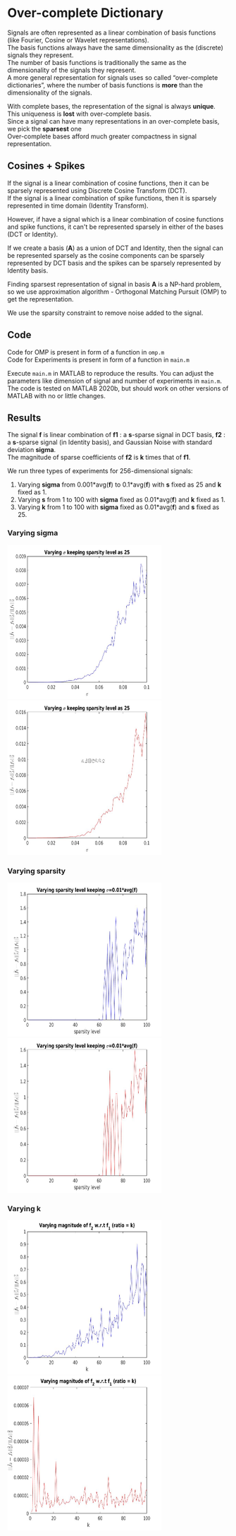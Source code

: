 # Over-complete Dictionary

Signals are often represented as a linear combination of basis functions (like Fourier, Cosine or Wavelet representations).  
The basis functions always have the same dimensionality as the (discrete) signals they represent.  
The number of basis functions is traditionally the same as the dimensionality of the signals they represent.  
A more general representation for signals uses so called “over-complete dictionaries”, where the number of basis functions is **more** than the dimensionality of the signals.

With complete bases, the representation of the signal is always **unique**.  
This uniqueness is **lost** with over-complete basis.  
Since a signal can have many representations in an over-complete basis, we pick the **sparsest** one  
Over-complete bases afford much greater compactness in signal representation.

## Cosines + Spikes

If the signal is a linear combination of cosine functions, then it can be sparsely represented using Discrete Cosine Transform (DCT).  
If the signal is a linear combination of spike functions, then it is sparsely represented in time domain (Identity Transform).

However, if have a signal which is a linear combination of cosine functions and spike functions, it can't be represented sparsely in either of the bases (DCT or Identity).

If we create a basis (**A**) as a union of DCT and Identity, then the signal can be represented sparsely as the cosine components can be sparsely represented by DCT basis and the spikes can be sparsely represented by Identity basis.

Finding sparsest representation of signal in basis **A** is a NP-hard problem, so we use approximation algorithm - Orthogonal Matching Pursuit (OMP) to get the representation.

We use the sparsity constraint to remove noise added to the signal.

## Code

Code for OMP is present in form of a function in `omp.m`  
Code for Experiments is present in form of a function in `main.m`

Execute `main.m` in MATLAB to reproduce the results. You can adjust the parameters like dimension of signal and number of experiments in `main.m`.  
The code is tested on MATLAB 2020b, but should work on other versions of MATLAB with no or little changes.

## Results

The signal **f** is linear combination of **f1** : a **s**-sparse signal in DCT basis, **f2** : a **s**-sparse signal (in Identity basis), and Gaussian Noise with standard deviation **sigma**.  
The magnitude of sparse coefficients of **f2** is **k** times that of **f1**.

We run three types of experiments for 256-dimensional signals:

1. Varying **sigma** from 0.001\*avg(**f**) to 0.1\*avg(**f**) with **s** fixed as 25 and **k** fixed as 1.
2. Varying **s** from 1 to 100 with **sigma** fixed as 0.01\*avg(**f**) and **k** fixed as 1.
3. Varying **k** from 1 to 100 with **sigma** fixed as 0.01\*avg(**f**) and **s** fixed as 25.

### Varying sigma

<img src="plots/error1_sigma.jpg" width="350" height="350">
<img src="plots/error2_sigma.jpg" width="350" height="350">

### Varying sparsity

<img src="plots/error1_sparsity.jpg" width="350" height="350">
<img src="plots/error2_sparsity.jpg" width="350" height="350">

### Varying k

<img src="plots/error1_k.jpg" width="350" height="350">
<img src="plots/error2_k.jpg" width="350" height="350">
